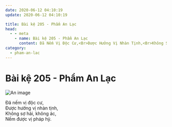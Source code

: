 ```yaml
---
date: 2020-06-12 04:10:19
update: 2020-06-12 04:10:19

title: Bài kệ 205 - Phẩm An Lạc
head:
  - - meta
    - name: Bài kệ 205 - Phẩm An Lạc
      content: Ðã Nếm Vị Độc Cư,<Br>Ðược Hưởng Vị Nhàn Tịnh,<Br>Không Sợ Hải, Không Ác,<Br>Nếm Được Vị Pháp Hỷ.<Br>
category:
  - pham-an-lac
---
```


# Bài kệ 205 - Phẩm An Lạc

![An image](/img/pham-an-lac/pham-an-lac-205.jpg)

Ðã nếm vị độc cư,<br>Ðược hưởng vị nhàn tịnh,<br>Không sợ hải, không ác,<br>Nếm được vị pháp hỷ.<br>
